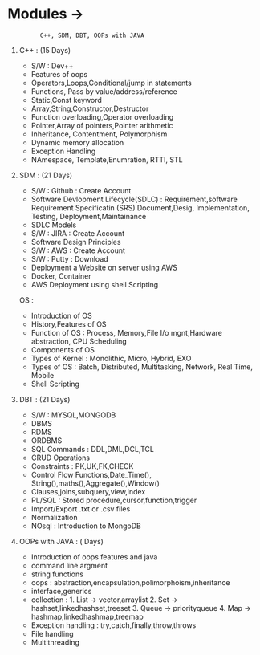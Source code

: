 # Modules -> 
             C++, SDM, DBT, OOPs with JAVA

1) C++ : (15 Days)
    - S/W : Dev++
    - Features of oops
    - Operators,Loops,Conditional/jump in statements
    - Functions, Pass by value/address/reference
    - Static,Const keyword
    - Array,String,Constructor,Destructor
    - Function overloading,Operator overloading
    - Pointer,Array of pointers,Pointer arithmetic
    - Inheritance, Contentment, Polymorphism
    - Dynamic memory allocation
    - Exception Handling
    - NAmespace, Template,Enumration, RTTI, STL

  2) SDM :  (21 Days)
      - S/W : Github : Create Account
      - Software Devlopment Lifecycle(SDLC) : Requirement,software Requirement Specificatin (SRS) Document,Desig, Implementation, Testing, Deployment,Maintainance
      - SDLC Models
      - S/W : JIRA : Create Account
      - Software Design Principles
      - S/W : AWS : Create Account
      - S/W : Putty : Download
      - Deployment a Website on server using AWS
      - Docker, Container
      - AWS Deployment using shell Scripting
       
     OS :
      - Introduction of OS
      - History,Features of OS
      - Function of OS : Process, Memory,File I/o mgnt,Hardware abstraction, CPU Scheduling
      - Components of OS
      - Types of Kernel : Monolithic, Micro, Hybrid, EXO
      - Types of OS : Batch, Distributed, Multitasking, Network, Real Time, Mobile
      - Shell Scripting
    
          
  4) DBT :   (21 Days)
     - S/W : MYSQL,MONGODB
     - DBMS
     - RDMS
     - ORDBMS
     - SQL Commands : DDL,DML,DCL,TCL
     - CRUD Operations
     - Constraints : PK,UK,FK,CHECK
     - Control Flow Functions,Date_Time(), String(),maths(),Aggregate(),Window() 
     - Clauses,joins,subquery,view,index
     - PL/SQL : Stored procedure,cursor,function,trigger
     - Import/Export .txt or .csv files
     - Normalization
     - NOsql : Introduction to MongoDB
  
  5) OOPs with JAVA :  (  Days)
     - Introduction of oops features and java
     - command line argment
     - string functions
     - oops : abstraction,encapsulation,polimorphoism,inheritance
     - interface,generics
     - collection : 1. List -> vector,arraylist
                    2. Set  -> hashset,linkedhashset,treeset
                    3. Queue -> priorityqueue
                    4. Map -> hashmap,linkedhashmap,treemap
     - Exception handling : try,catch,finally,throw,throws
     - File handling
     - Multithreading
     
             

